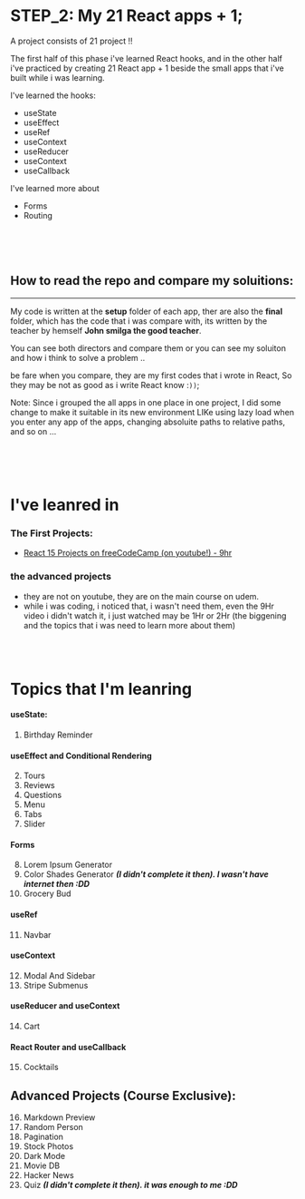 # STEP_2: My 21 React apps + 1;
A project consists of 21 project !!

The first half of this phase i've learned React hooks, and in the other half i've practiced by 
creating 21 React app + 1 beside the small apps that i've built while i was learning. 


I've learned the hooks:
- useState
- useEffect
- useRef
- useContext
- useReducer 
- useContext
- useCallback

I've learned more about
- Forms
- Routing
<br />
<br />
<br />



## How to read the repo and compare my soluitions:
---
My code is written at the **setup** folder of each app, ther are also the **final** folder, which has the code that i was compare with, its written by the teacher by hemself **John smilga the good teacher**. 

You can see both directors and compare them or you can see my soluiton and how i think to solve a problem ..

be fare when you compare, they are my first 
codes that i wrote in React, So they may be not as good as i write React know :`))`;

Note: Since i grouped the all apps in one place in one project, I did some change to make it suitable
in its new environment LIKe using lazy load when you enter any app of the apps, changing absoluite paths to
relative paths, and so on ...

<br />
<br />
<br />



# I've leanred in

### The First Projects:   
- [React 15 Projects on freeCodeCamp (on youtube!) - 9hr](https://www.youtube.com/watch?v=a_7Z7C_JCyo&pp=ygURcmVhY3QgMTUgcHJvamVjdHM%3D)


### the advanced projects
- they are not on youtube, they are on the main course on udem.
- while i was coding, i noticed that, i wasn't need them, even the 9Hr video i didn't watch it, i just watched may be 1Hr or 2Hr (the biggening and the topics that i was need to learn more about them)
<br />    
<br />    

# Topics that I'm leanring

#### useState:
1. Birthday Reminder

#### useEffect and Conditional Rendering
2. Tours
3. Reviews
4. Questions
5. Menu
6. Tabs
7. Slider

#### Forms
8. Lorem Ipsum Generator
9. Color Shades Generator ***(I didn't complete it then). I wasn't have internet then :DD***
10. Grocery Bud

#### useRef
11. Navbar

#### useContext
12. Modal And Sidebar
13. Stripe Submenus

#### useReducer and useContext
14. Cart

#### React Router and useCallback
15. Cocktails

## Advanced Projects (Course Exclusive):


16. Markdown Preview
17. Random Person
18. Pagination
19. Stock Photos
20. Dark Mode
21. Movie DB
22. Hacker News
23. Quiz ***(I didn't complete it then). it was enough to me :DD***